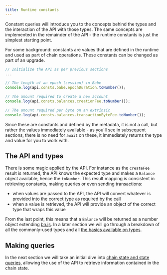 ```yaml
---
title: Runtime constants
---
```


Constant queries will introduce you to the concepts behind the types and the interaction of the API with those types. The same concepts are implemented in the remainder of the API - the runtime constants is just the simplest starting point.

For some background: constants are values that are defined in the runtime and used as part of chain operations. These constants can be changed as part of an upgrade.

```js
// Initialize the API as per previous sections
...

// The length of an epoch (session) in Babe
console.log(api.consts.babe.epochDuration.toNumber());

// The amount required to create a new account
console.log(api.consts.balances.creationFee.toNumber());

// The amount required per byte on an extrinsic
console.log(api.consts.balances.transactionByteFee.toNumber());
```

Since these are constants and defined by the metadata, it is not a call, but rather the values immediately available - as you'll see in subsequent sections, there is no need for `await` on these, it immediately returns the type and value for you to work with.

## The API and types

There is some magic applied by the API. For instance as the `createFee` result is returned, the API knows the expected type and makes a `Balance` object available, hence the `toNumber`. This result mapping is consistent in retrieving constants, making queries or even sending transactions:

- when values are passed to the API, the API will convert whatever is provided into the correct type as required by the call
- when a value is retrieved, the API will provide an object of the correct type that wraps this value

From the last point, this means that a `Balance` will be returned as a number object extending [bn.js](https://github.com/indutny/bn.js/). In a later section we will go through a breakdown of all the commonly-used types and all [the basics available on types](types.basics.md).

## Making queries

In the next section we will take an initial dive into [chain state and state queries](api.query.md), allowing the use of the API to retrieve information contained in the chain state.
